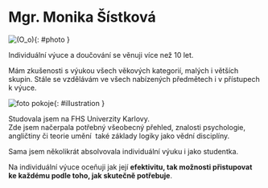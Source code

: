 [//]: # (##NAME## index)
[//]: # (##MENUITEM## O mně)
[//]: # (##DESCRIPTION## angličtina, hra na piano, doučování)
[//]: # (##QUOTE## quotes-index)

# Mgr. Monika Šístková

![(O_o)](/images/photo.jpg){: #photo }

Individuální výuce a&nbsp;doučování se věnuji více než 10 let.  

Mám zkušenosti s&nbsp;výukou všech věkových kategorií, malých i&nbsp;větších skupin. Stále se vzdělávám ve všech nabízených předmětech i&nbsp;v&nbsp;přístupech k&nbsp;výuce.

![foto pokoje](/images/room.jpg){: #illustration }

Studovala jsem na FHS Univerzity Karlovy.  
Zde jsem načerpala potřebný všeobecný přehled, znalosti psychologie, angličtiny či teorie umění &nbsp;také základy logiky jako vědní disciplíny.

Sama jsem několikrát absolvovala individuální výuku i&nbsp;jako studentka.

Na individuální výuce oceňuji jak její **efektivitu, tak možnosti přistupovat ke každému podle toho, jak skutečně potřebuje**.
